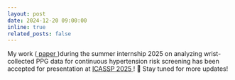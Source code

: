 ```yaml
---
layout: post
date: 2024-12-20 09:00:00
inline: true
related_posts: false
---
```


My work (<a href = 'https://arxiv.org/abs/2411.11863'> paper </a>)during the summer internship 2025 on analyzing wrist-collected PPG data for continuous hypertension risk screening has been accepted for presentation at <a href='https://2025.ieeeicassp.org/'> ICASSP 2025 </a>! 🎉 Stay tuned for more updates!


